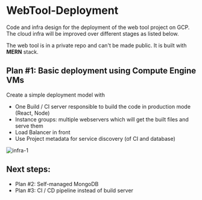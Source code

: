 # WebTool-Deployment
Code and infra design for the deployment of the web tool project on GCP. The cloud infra will be improved over different stages as listed below. 

The web tool is in a private repo and can't be made public. It is built with **MERN** stack. 

## Plan #1: Basic deployment using Compute Engine VMs
Create a simple deployment model with 
* One Build / CI server responsible to build the code in production mode (React, Node)
* Instance groups: multiple webservers which will get the built files and serve them
* Load Balancer in front
* Use Project metadata for service discovery (of CI and database)

![infra-1](https://user-images.githubusercontent.com/10389062/197405949-00b6c5f5-6ac2-4ea1-b29c-e04aff9d72e1.png)

## Next steps:
* Plan #2: Self-managed MongoDB
* Plan #3: CI / CD pipeline instead of build server
